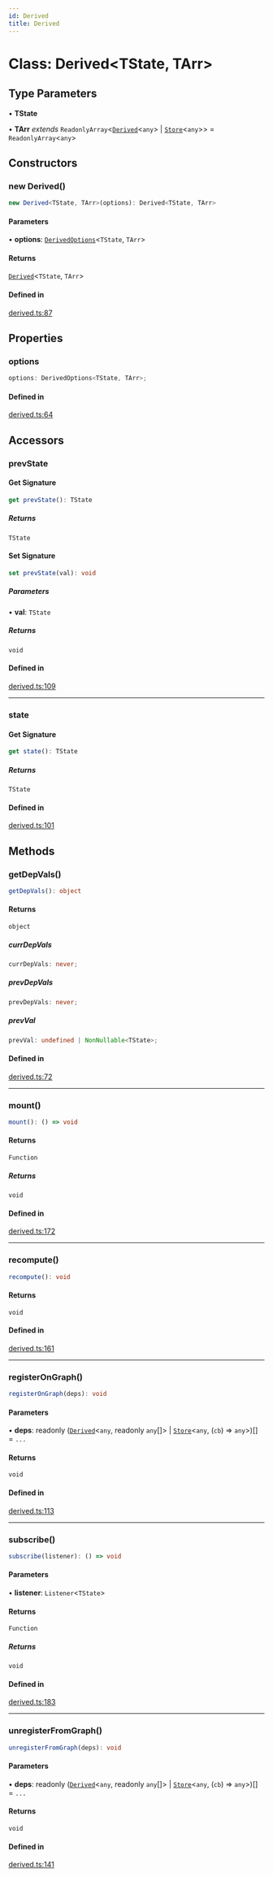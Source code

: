 ```yaml
---
id: Derived
title: Derived
---
```


# Class: Derived\<TState, TArr\>

## Type Parameters

• **TState**

• **TArr** *extends* `ReadonlyArray`\<[`Derived`](derived.md)\<`any`\> \| [`Store`](store.md)\<`any`\>\> = `ReadonlyArray`\<`any`\>

## Constructors

### new Derived()

```ts
new Derived<TState, TArr>(options): Derived<TState, TArr>
```

#### Parameters

• **options**: [`DerivedOptions`](../interfaces/derivedoptions.md)\<`TState`, `TArr`\>

#### Returns

[`Derived`](derived.md)\<`TState`, `TArr`\>

#### Defined in

[derived.ts:87](https://github.com/TanStack/store/blob/main/packages/store/src/derived.ts#L87)

## Properties

### options

```ts
options: DerivedOptions<TState, TArr>;
```

#### Defined in

[derived.ts:64](https://github.com/TanStack/store/blob/main/packages/store/src/derived.ts#L64)

## Accessors

### prevState

#### Get Signature

```ts
get prevState(): TState
```

##### Returns

`TState`

#### Set Signature

```ts
set prevState(val): void
```

##### Parameters

• **val**: `TState`

##### Returns

`void`

#### Defined in

[derived.ts:109](https://github.com/TanStack/store/blob/main/packages/store/src/derived.ts#L109)

***

### state

#### Get Signature

```ts
get state(): TState
```

##### Returns

`TState`

#### Defined in

[derived.ts:101](https://github.com/TanStack/store/blob/main/packages/store/src/derived.ts#L101)

## Methods

### getDepVals()

```ts
getDepVals(): object
```

#### Returns

`object`

##### currDepVals

```ts
currDepVals: never;
```

##### prevDepVals

```ts
prevDepVals: never;
```

##### prevVal

```ts
prevVal: undefined | NonNullable<TState>;
```

#### Defined in

[derived.ts:72](https://github.com/TanStack/store/blob/main/packages/store/src/derived.ts#L72)

***

### mount()

```ts
mount(): () => void
```

#### Returns

`Function`

##### Returns

`void`

#### Defined in

[derived.ts:172](https://github.com/TanStack/store/blob/main/packages/store/src/derived.ts#L172)

***

### recompute()

```ts
recompute(): void
```

#### Returns

`void`

#### Defined in

[derived.ts:161](https://github.com/TanStack/store/blob/main/packages/store/src/derived.ts#L161)

***

### registerOnGraph()

```ts
registerOnGraph(deps): void
```

#### Parameters

• **deps**: readonly ([`Derived`](derived.md)\<`any`, readonly `any`[]\> \| [`Store`](store.md)\<`any`, (`cb`) => `any`\>)[] = `...`

#### Returns

`void`

#### Defined in

[derived.ts:113](https://github.com/TanStack/store/blob/main/packages/store/src/derived.ts#L113)

***

### subscribe()

```ts
subscribe(listener): () => void
```

#### Parameters

• **listener**: `Listener`\<`TState`\>

#### Returns

`Function`

##### Returns

`void`

#### Defined in

[derived.ts:183](https://github.com/TanStack/store/blob/main/packages/store/src/derived.ts#L183)

***

### unregisterFromGraph()

```ts
unregisterFromGraph(deps): void
```

#### Parameters

• **deps**: readonly ([`Derived`](derived.md)\<`any`, readonly `any`[]\> \| [`Store`](store.md)\<`any`, (`cb`) => `any`\>)[] = `...`

#### Returns

`void`

#### Defined in

[derived.ts:141](https://github.com/TanStack/store/blob/main/packages/store/src/derived.ts#L141)
